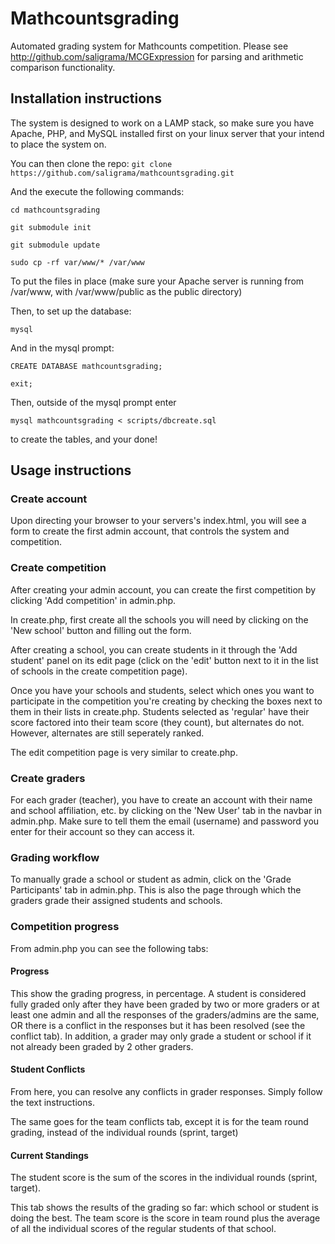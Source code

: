 # Mathcountsgrading
Automated grading system for Mathcounts competition. Please see http://github.com/saligrama/MCGExpression for parsing and arithmetic comparison functionality.

## Installation instructions

The system is designed to work on a LAMP stack, so make sure you have Apache, PHP, and MySQL installed first on your linux server that your intend to place the system on.

You can then clone the repo:
`git clone https://github.com/saligrama/mathcountsgrading.git`

And the execute the following commands:   

`cd mathcountsgrading`   

`git submodule init`    

`git submodule update`

`sudo cp -rf var/www/* /var/www`

To put the files in place (make sure your Apache server is running from /var/www, with /var/www/public as the public directory)

Then, to set up the database:

`mysql`

And in the mysql prompt:

`CREATE DATABASE mathcountsgrading;`

`exit;`

Then, outside of the mysql prompt enter 

`mysql mathcountsgrading < scripts/dbcreate.sql` 

to create the tables, and your done!

## Usage instructions

### Create account

Upon directing your browser to your servers's index.html, you will see a form to create the first admin account, that controls the system and competition.

### Create competition

After creating your admin account, you can create the first competition by clicking 'Add competition' in admin.php.

In create.php, first create all the schools you will need by clicking on the 'New school' button and filling out the form.

After creating a school, you can create students in it through the 'Add student' panel on its edit page (click on the 'edit' button next to it in the list of schools in the create competition page).

Once you have your schools and students, select which ones you want to participate in the competition you're creating by checking the boxes next to them in their lists in create.php. 
Students selected as 'regular' have their score factored into their team score (they count), but alternates do not. However, alternates are still seperately ranked.

The edit competition page is very similar to create.php.

### Create graders

For each grader (teacher), you have to create an account with their name and school affiliation, etc. by clicking on the 'New User' tab in the navbar in admin.php. Make sure to tell them the email (username) and password you enter for their account so they can access it.

### Grading workflow

To manually grade a school or student as admin, click on the 'Grade Participants' tab in admin.php. This is also the page through which the graders grade their assigned students and schools.

### Competition progress

From admin.php you can see the following tabs:

#### Progress 

This show the grading progress, in percentage. A student is considered fully graded only after they have been graded by two or more graders or at least one admin and all the responses of the graders/admins are the same, OR there is a conflict in the responses but it has been resolved (see the conflict tab). In addition, a grader may only grade a student or school if it not already been graded by 2 other graders.

#### Student Conflicts

From here, you can resolve any conflicts in grader responses. Simply follow the text instructions.

The same goes for the team conflicts tab, except it is for the team round grading, instead of the individual rounds (sprint, target)

#### Current Standings

The student score is the sum of the scores in the individual rounds (sprint, target).

This tab shows the results of the grading so far: which school or student is doing the best. The team score is the score in team round plus the average of all the individual scores of the regular students of that school.
